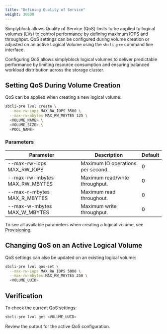```yaml
---
title: "Defining Quality of Service"
weight: 30600
---
```


Simplyblock allows Quality of Service (QoS) limits to be applied to logical volumes (LVs) to control performance by
defining maximum IOPS and throughput. QoS settings can be configured during volume creation or adjusted on an
active Logical Volume using the `sbcli-pre` command line interface.

Configuring QoS allows simplyblock logical volumes to deliver predictable performance by limiting resource consumption
and ensuring balanced workload distribution across the storage cluster.

## Setting QoS During Volume Creation

QoS can be applied when creating a new logical volume:

```sh
sbcli-pre lvol create \
  --max-rw-iops MAX_RW_IOPS 3500 \
  --max-rw-mbytes MAX_RW_MBYTES 125 \
  <VOLUME_NAME> \
  <VOLUME_SIZE> \
  <POOL_NAME>
```

### Parameters

| Parameter                     | Description                                         | Default |
|-------------------------------|-----------------------------------------------------|---------|
| --max-rw-iops MAX_RW_IOPS     | Maximum IO operations per second.                   | 0       |
| --max-rw-mbytes MAX_RW_MBYTES | Maximum read/write throughput.                      | 0       |
| --max-r-mbytes MAX_R_MBYTES   | Maximum read throughout.                            | 0       |
| --max-w-mbytes MAX_W_MBYTES   | Maximum write throughput.                           | 0       |

To see all available parameters when creating a logical volume, see [Provisioning](provisioning.md).

## Changing QoS on an Active Logical Volume

QoS settings can also be updated on an existing logical volume:

```sh
sbcli-pre lvol qos-set \
  --max-rw-iops MAX_RW_IOPS 5000 \
  --max-rw-mbytes MAX_RW_MBYTES 250 \
  <VOLUME_UUID>
```

## Verification

To check the current QoS settings:

```sh
sbcli-pre lvol get <VOLUME_UUID>
```

Review the output for the active QoS configuration.
